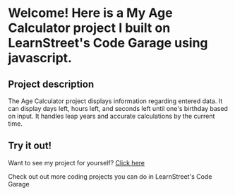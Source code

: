 
Welcome! Here is a My Age Calculator project I built on LearnStreet's Code Garage using javascript.
===============================================================================================================

Project description
-------------------------

The Age Calculator project displays information regarding entered data. It can display days left, hours left, and seconds left until one's birthday based on input. It handles leap years and accurate calculations by the current time.

Try it out!
--------------

Want to see my project for yourself? [Click here](http://ec2-184-73-141-81.compute-1.amazonaws.com//view_profile/5068d84e57735311d9000053/project)

Check out out more coding projects you can do in LearnStreet's Code Garage
		